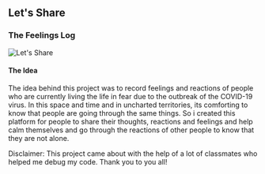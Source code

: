 ## Let's Share 
### The Feelings Log

![Let's Share]("https://github.com/Ashwita93/Trivial-Problems/blob/master/public/image.png")

#### The Idea 

The idea behind this project was to record feelings and reactions of people who are currently living the life in fear due to the outbreak of the COVID-19 virus. In this space and time and in uncharted territories, its comforting to know that people are going through the same things. So i created this platform for people to share their thoughts, reactions and feelings and help calm themselves and go through the reactions of other people to know that they are not alone. 

Disclaimer: This project came about with the help of a lot of classmates who helped me debug my code. Thank you to you all!